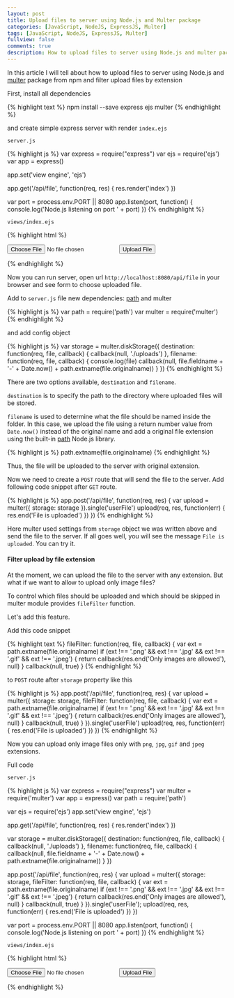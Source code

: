 ```yaml
---
layout: post
title: Upload files to server using Node.js and Multer package
categories: [JavaScript, NodeJS, ExpressJS, Multer]
tags: [JavaScript, NodeJS, ExpressJS, Multer]
fullview: false
comments: true
description: How to upload files to server using Node.js and multer package from npm and filter upload files by extension
---
```


In this article I will tell about how to upload files to server using Node.js and [multer](https://npmjs.org/package/multer) package from npm and filter upload files by extension

First, install all dependencies

{% highlight text %}
npm install --save express ejs multer
{% endhighlight %}

and create simple express server with render `index.ejs`

`server.js`

{% highlight js %}
var express = require("express")
var ejs = require('ejs')
var app = express()

app.set('view engine', 'ejs')

app.get('/api/file', function(req, res) {
	res.render('index')
})

var port = process.env.PORT || 8080
app.listen(port, function() {
	console.log('Node.js listening on port ' + port)
})
{% endhighlight %}

`views/index.ejs`

{% highlight html %}
<!DOCTYPE html>
<html lang="en">
<head>
	<meta charset="UTF-8">
	<title></title>
</head>
<body>
	<form id="uploadForm" enctype="multipart/form-data" method="post">
		<input type="file" name="userFile" />
		<input type="submit" value="Upload File" name="submit">
	</form>
</body>
</html>
{% endhighlight %}

Now you can run server, open url `http://localhost:8080/api/file` in your browser and see form to choose uploaded file.

Add to `server.js` file new dependencies: [path](https://nodejs.org/api/path.html) and multer

{% highlight js %}
var path = require('path')
var multer = require('multer')
{% endhighlight %}

and add config object

{% highlight js %}
var storage = multer.diskStorage({
	destination: function(req, file, callback) {
		callback(null, './uploads')
	},
	filename: function(req, file, callback) {
		console.log(file)
		callback(null, file.fieldname + '-' + Date.now() + path.extname(file.originalname))
	}
})
{% endhighlight %}

There are two options available, `destination` and `filename`.

`destination` is to specify the path to the directory where uploaded files will be stored.

`filename` is used to determine what the file should be named inside the folder. In this case, we upload the file using a return number value from `Date.now()` instead of the original name and add a original file extension using the built-in [path](https://nodejs.org/api/path.html) Node.js library.

{% highlight js %}
path.extname(file.originalname)
{% endhighlight %}

Thus, the file will be uploaded to the server with original extension.

Now we need to create a `POST` route that will send the file to the server. Add following code snippet after `GET` route.

{% highlight js %}
app.post('/api/file', function(req, res) {
	var upload = multer({
		storage: storage
	}).single('userFile')
	upload(req, res, function(err) {
		res.end('File is uploaded')
	})
})
{% endhighlight %}

Here multer used settings from `storage` object we was written above and send the file to the server. If all goes well, you will see the message `File is uploaded`. You can try it.

#### Filter upload by file extension

At the moment, we can upload the file to the server with any extension. But what if we want to allow to upload only image files?

To control which files should be uploaded and which should be skipped in multer module provides `fileFilter` function.

Let's add this feature.

Add this code snippet

{% highlight text %}
fileFilter: function(req, file, callback) {
	var ext = path.extname(file.originalname)
	if (ext !== '.png' && ext !== '.jpg' && ext !== '.gif' && ext !== '.jpeg') {
		return callback(res.end('Only images are allowed'), null)
	}
	callback(null, true)
}
{% endhighlight %}

to `POST` route after `storage` property like this

{% highlight js %}
app.post('/api/file', function(req, res) {
	var upload = multer({
		storage: storage,
		fileFilter: function(req, file, callback) {
			var ext = path.extname(file.originalname)
			if (ext !== '.png' && ext !== '.jpg' && ext !== '.gif' && ext !== '.jpeg') {
				return callback(res.end('Only images are allowed'), null)
			}
			callback(null, true)
		}
	}).single('userFile')
	upload(req, res, function(err) {
		res.end('File is uploaded')
	})
})
{% endhighlight %}

Now you can upload only image files only with `png`, `jpg`, `gif` and `jpeg` extensions.

Full code

`server.js`

{% highlight js %}
var express = require("express")
var multer = require('multer')
var app = express()
var path = require('path')

var ejs = require('ejs')
app.set('view engine', 'ejs')

app.get('/api/file', function(req, res) {
	res.render('index')
})

var storage = multer.diskStorage({
	destination: function(req, file, callback) {
		callback(null, './uploads')
	},
	filename: function(req, file, callback) {
		callback(null, file.fieldname + '-' + Date.now() + path.extname(file.originalname))
	}
})

app.post('/api/file', function(req, res) {
	var upload = multer({
		storage: storage,
		fileFilter: function(req, file, callback) {
			var ext = path.extname(file.originalname)
			if (ext !== '.png' && ext !== '.jpg' && ext !== '.gif' && ext !== '.jpeg') {
				return callback(res.end('Only images are allowed'), null)
			}
			callback(null, true)
		}
	}).single('userFile');
	upload(req, res, function(err) {
		res.end('File is uploaded')
	})
})

var port = process.env.PORT || 8080
app.listen(port, function() {
	console.log('Node.js listening on port ' + port)
})
{% endhighlight %}

`views/index.ejs`

{% highlight html %}
<!DOCTYPE html>
<html lang="en">
<head>
	<meta charset="UTF-8">
	<title></title>
</head>
<body>
	<form id="uploadForm" enctype="multipart/form-data" method="post">
		<input type="file" name="userFile" />
		<input type="submit" value="Upload File" name="submit">
	</form>
</body>
</html>
{% endhighlight %}
